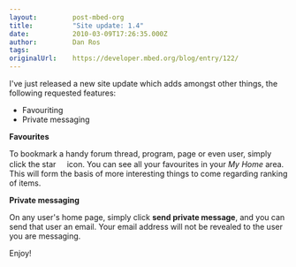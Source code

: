 ```yaml
---
layout:         post-mbed-org
title:          "Site update: 1.4"
date:           2010-03-09T17:26:35.000Z
author:         Dan Ros
tags:           
originalUrl:    https://developer.mbed.org/blog/entry/122/
---
```


<p>I&apos;ve just released a new site update which adds amongst other things,
  the following requested features:</p>
<ul>
  <li>Favouriting</li>
  <li>Private messaging</li>
</ul>
<p><strong>Favourites</strong>
</p>
<p>To bookmark a handy forum thread, program, page or even user, simply click
  the star
  <img alt="" height="16" src="http://mbed.org/media/img/icons/greystar.png"
  width="16">icon. You can see all your favourites in your <em>My Home </em>area. This
  will form the basis of more interesting things to come regarding ranking
  of items.</p>
<p><strong>Private messaging</strong>
</p>
<p>On any user&apos;s home page, simply click <strong>send private message</strong>,
  and you can send that user an email. Your email address will not be revealed
  to the user you are messaging.</p>
<p>Enjoy!</p>

